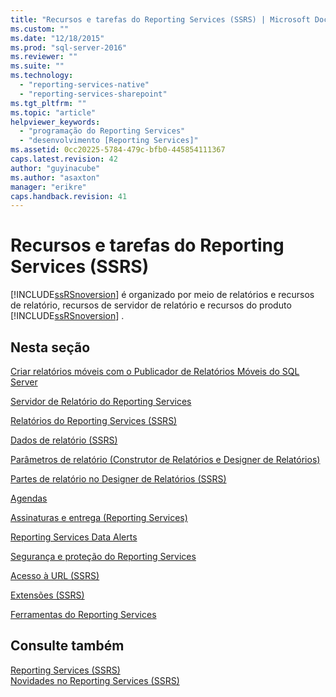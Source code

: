 ```yaml
---
title: "Recursos e tarefas do Reporting Services (SSRS) | Microsoft Docs"
ms.custom: ""
ms.date: "12/18/2015"
ms.prod: "sql-server-2016"
ms.reviewer: ""
ms.suite: ""
ms.technology: 
  - "reporting-services-native"
  - "reporting-services-sharepoint"
ms.tgt_pltfrm: ""
ms.topic: "article"
helpviewer_keywords: 
  - "programação do Reporting Services"
  - "desenvolvimento [Reporting Services]"
ms.assetid: 0cc20225-5784-479c-bfb0-445854111367
caps.latest.revision: 42
author: "guyinacube"
ms.author: "asaxton"
manager: "erikre"
caps.handback.revision: 41
---
```

# Recursos e tarefas do Reporting Services (SSRS)
  [!INCLUDE[ssRSnoversion](../includes/ssrsnoversion-md.md)] é organizado por meio de relatórios e recursos de relatório, recursos de servidor de relatório e recursos do produto [!INCLUDE[ssRSnoversion](../includes/ssrsnoversion-md.md)] .  
  
## Nesta seção  
 [Criar relatórios móveis com o Publicador de Relatórios Móveis do SQL Server](../reporting-services/mobile-reports/create-mobile-reports-with-sql-server-mobile-report-publisher.md)  
  
 [Servidor de Relatório do Reporting Services](../reporting-services/report-server-sharepoint/servidor-de-relatório-do-reporting-services.md)  
  
 [Relatórios do Reporting Services &#40;SSRS&#41;](../reporting-services/reports/reporting-services-reports-ssrs.md)  
  
 [Dados de relatório &#40;SSRS&#41;](../reporting-services/report-data/report-data-ssrs.md)  
  
 [Parâmetros de relatório &#40;Construtor de Relatórios e Designer de Relatórios&#41;](../reporting-services/report-design/report-parameters-report-builder-and-report-designer.md)  
  
 [Partes de relatório no Designer de Relatórios &#40;SSRS&#41;](../reporting-services/report-design/report-parts-in-report-designer-ssrs.md)  
  
 [Agendas](../reporting-services/subscriptions/schedules.md)  
  
 [Assinaturas e entrega &#40;Reporting Services&#41;](../reporting-services/subscriptions/subscriptions-and-delivery-reporting-services.md)  
  
 [Reporting Services Data Alerts](../reporting-services/reporting-services-data-alerts.md)  
  
 [Segurança e proteção do Reporting Services](../reporting-services/security/reporting-services-security-and-protection.md)  
  
 [Acesso à URL &#40;SSRS&#41;](../reporting-services/url-access-ssrs.md)  
  
 [Extensões &#40;SSRS&#41;](../reporting-services/extensions-ssrs.md)  
  
 [Ferramentas do Reporting Services](../reporting-services/tools/reporting-services-tools.md)  
  
## Consulte também  
 [Reporting Services &#40;SSRS&#41;](../reporting-services/reporting-services-ssrs.md)   
 [Novidades no Reporting Services &#40;SSRS&#41;](../Topic/What's%20New%20in%20Reporting%20Services%20\(SSRS\).md)  
  
  